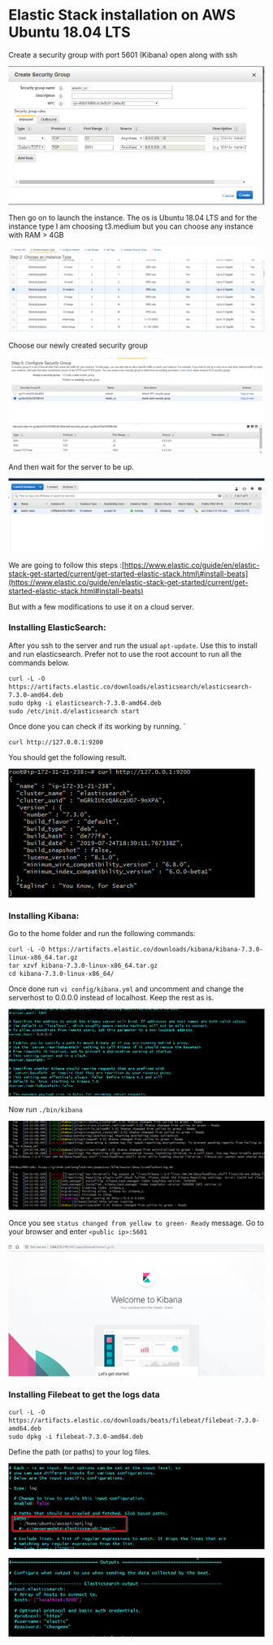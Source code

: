 # Elastic Stack installation on AWS Ubuntu 18.04 LTS

Create a security group with port 5601 \(Kibana\) open along with ssh

![](../../../.gitbook/assets/image%20%2840%29.png)

Then go on to launch the instance. The os is Ubuntu 18.04 LTS and for the instance type I am choosing t3.medium but you can choose any instance with RAM &gt; 4GB

![](../../../.gitbook/assets/image%20%2854%29.png)

Choose our newly created security group

![](../../../.gitbook/assets/image%20%2842%29.png)

And then wait for the server to be up.

![](../../../.gitbook/assets/image%20%2872%29.png)

We are going to follow this steps :[https://www.elastic.co/guide/en/elastic-stack-get-started/current/get-started-elastic-stack.html\#install-beats](https://www.elastic.co/guide/en/elastic-stack-get-started/current/get-started-elastic-stack.html#install-beats)

But with a few modifications to use it on a cloud server.

### Installing ElasticSearch:

After you ssh to the server and run the usual `apt-update`. Use this to install and run elasticsearch. Prefer not to use the root account to run all the commands below.

```text
curl -L -O https://artifacts.elastic.co/downloads/elasticsearch/elasticsearch-7.3.0-amd64.deb
sudo dpkg -i elasticsearch-7.3.0-amd64.deb
sudo /etc/init.d/elasticsearch start
```

Once done you can check if its working by running. \`

```text
curl http://127.0.0.1:9200
```

You should get the following result.

![](../../../.gitbook/assets/image%20%2867%29.png)

### Installing Kibana:

Go to the home folder and run the following commands:

```text
curl -L -O https://artifacts.elastic.co/downloads/kibana/kibana-7.3.0-linux-x86_64.tar.gz
tar xzvf kibana-7.3.0-linux-x86_64.tar.gz
cd kibana-7.3.0-linux-x86_64/
```

Once done run `vi config/kibana.yml` and uncomment and change the serverhost to 0.0.0.0 instead of localhost. Keep the rest as is.

![](../../../.gitbook/assets/image%20%2847%29.png)

Now run `./bin/kibana`

![](../../../.gitbook/assets/image%20%2857%29.png)

Once you see `status changed from yellow to green- Ready` message. Go to your browser and enter `<public ip>:5601`

![](../../../.gitbook/assets/image%20%2866%29.png)

### Installing Filebeat to get the logs data

```text
curl -L -O https://artifacts.elastic.co/downloads/beats/filebeat/filebeat-7.3.0-amd64.deb
sudo dpkg -i filebeat-7.3.0-amd64.deb
```

Define the path \(or paths\) to your log files.

![](../../../.gitbook/assets/image%20%2881%29.png)

![](../../../.gitbook/assets/image%20%2818%29.png)

